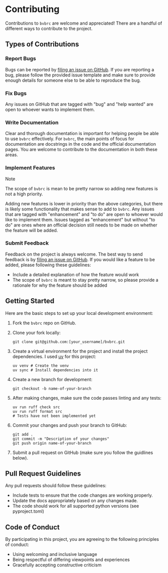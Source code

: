 # Contributing

Contributions to `bvbrc` are welcome and appreciated! There are a handful of
different ways to contribute to the project.

## Types of Contributions

### Report Bugs

Bugs can be reported by
[filing an issue on GitHub](https://github.com/abates20/bvbrc/issues). If you
are reporting a bug, please follow the provided issue template and make sure to
provide enough details for someone else to be able to reproduce the bug.

### Fix Bugs

Any issues on GitHub that are tagged with "bug" and "help wanted" are open to
whoever wants to implement them.

### Write Documentation

Clear and thorough documentation is important for helping people be able to use
`bvbrc` effectively. For `bvbrc`, the main points of focus for documentation are
docstrings in the code and the official documentation pages. You are welcome to
contribute to the documentation in both these areas.

### Implement Features

> [!NOTE]
> The scope of `bvbrc` is mean to be pretty narrow so adding new features is not
> a high priority.

Adding new features is lower in priority than the above categories, but there is
likely some functionality that makes sense to add to `bvbrc`. Any issues that
are tagged with "enhancement" and "to do" are open to whoever would like to
implement them. Issues tagged as "enhancement" but without "to do" are ones
where an official decision still needs to be made on whether the feature will be
added.

### Submit Feedback

Feedback on the project is always welcome. The best way to send feedback is by
[filing an issue on GitHub](https://github.com/abates20/bvbrc/issues). If you
would like a feature to be added, please following these guidelines:

- Include a detailed explanation of how the feature would work
- The scope of `bvbrc` is meant to stay pretty narrow, so please provide a
  rationale for why the feature should be added

## Getting Started

Here are the basic steps to set up your local development environment:

1. Fork the `bvbrc` repo on GitHub.

2. Clone your fork locally:

    ```shell
    git clone git@github.com:[your_username]/bvbrc.git
    ```

3. Create a virtual environment for the project and install the project
    dependencies. I used [uv](https://docs.astral.sh/uv/) for this project:

    ```shell
    uv venv # Create the venv
    uv sync # Install dependencies into it
    ```

4. Create a new branch for development:

    ```shell
    git checkout -b name-of-your-branch
    ```

5. After making changes, make sure the code passes linting and any tests:

    ```shell
    uv run ruff check src
    uv run ruff format src
    # Tests have not been implemented yet
    ```

6. Commit your changes and push your branch to GitHub:

    ```shell
    git add .
    git commit -m "Description of your changes"
    git push origin name-of-your-branch
    ```

7. Submit a pull request on GitHub (make sure you follow the guidlines below).

## Pull Request Guidelines

Any pull requests should follow these guidelines:

- Include tests to ensure that the code changes are working properly.
- Update the docs appropriately based on any changes made.
- The code should work for all supported python versions (see pyproject.toml)

## Code of Conduct

By participating in this project, you are agreeing to the following principles
of conduct:

- Using welcoming and inclusive language
- Being respectful of differing viewpoints and experiences
- Gracefully accepting constructive criticism
